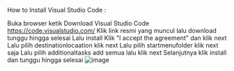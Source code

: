 How to Install Visual Studio Code : 

Buka browser ketik Download Visual Studio Code https://code.visualstudio.com/
Klik link resmi yang muncul lalu download tunggu hingga selesai 
Lalu install Klik "I accept the agreement" dan klik next
Lalu pilih destinationlocaation klik next 
Lalu pilih startmenufolder klik next saja 
Lalu pilih additionaltasks add semua lalu klik next 
Selanjutnya klik install dan tunggu hingga selesai ![image](https://github.com/dikrinugraha/pertemuan1-basis-data/assets/148309578/1ef36323-cb36-4d6b-ad8b-d03842d48468)
